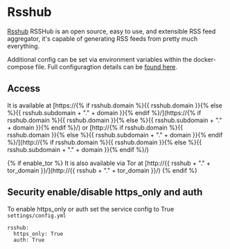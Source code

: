 # Rsshub

[Rsshub](https://docs.rsshub.app/en/) RSSHub is an open source, easy to use, and extensible RSS feed aggregator, it's capable of generating RSS feeds from pretty much everything.

Additional config can be set via environment variables within the docker-compose file. Full configuragtion details can be [found here](https://docs.rsshub.app/en/install/#configuration).

## Access

It is available at [https://{% if rsshub.domain %}{{ rsshub.domain }}{% else %}{{ rsshub.subdomain + "." + domain }}{% endif %}/](https://{% if rsshub.domain %}{{ rsshub.domain }}{% else %}{{ rsshub.subdomain + "." + domain }}{% endif %}/) or [http://{% if rsshub.domain %}{{ rsshub.domain }}{% else %}{{ rsshub.subdomain + "." + domain }}{% endif %}/](http://{% if rsshub.domain %}{{ rsshub.domain }}{% else %}{{ rsshub.subdomain + "." + domain }}{% endif %}/)

{% if enable_tor %}
It is also available via Tor at [http://{{ rsshub + "." + tor_domain }}/](http://{{ rsshub + "." + tor_domain }}/)
{% endif %}

## Security enable/disable https_only and auth

To enable https_only or auth set the service config to True
`settings/config.yml`

```
rsshub:
  https_only: True
  auth: True
```
